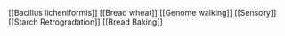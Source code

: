 [[Bacillus licheniformis]]
[[Bread wheat]]
[[Genome walking]]
[[Sensory]]
[[Starch Retrogradation]]
[[Bread Baking]]
